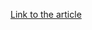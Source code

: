 [Link to the article](https://clickallthethings.wordpress.com/2020/09/21/zloader-xlm-update-macro-code-and-behavior-change/)
